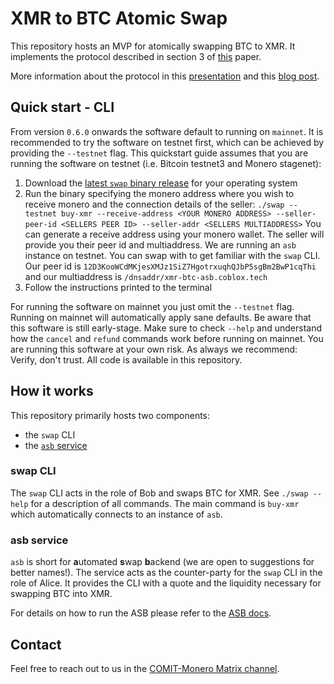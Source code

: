 # XMR to BTC Atomic Swap

This repository hosts an MVP for atomically swapping BTC to XMR.
It implements the protocol described in section 3 of [this](https://arxiv.org/abs/2101.12332) paper.

More information about the protocol in this [presentation](https://youtu.be/Jj8rd4WOEy0) and this [blog post](https://comit.network/blog/2020/10/06/monero-bitcoin).

## Quick start - CLI

From version `0.6.0` onwards the software default to running on `mainnet`.
It is recommended to try the software on testnet first, which can be achieved by providing the `--testnet` flag.
This quickstart guide assumes that you are running the software on testnet (i.e. Bitcoin testnet3 and Monero stagenet):

1. Download the [latest `swap` binary release](https://github.com/comit-network/xmr-btc-swap/releases/latest) for your operating system
2. Run the binary specifying the monero address where you wish to receive monero and the connection details of the seller:
   `./swap --testnet buy-xmr --receive-address <YOUR MONERO ADDRESS> --seller-peer-id <SELLERS PEER ID> --seller-addr <SELLERS MULTIADDRESS>`
   You can generate a receive address using your monero wallet.
   The seller will provide you their peer id and multiaddress.
   We are running an `asb` instance on testnet.
   You can swap with to get familiar with the `swap` CLI.
   Our peer id is `12D3KooWCdMKjesXMJz1SiZ7HgotrxuqhQJbP5sgBm2BwP1cqThi` and our multiaddress is `/dnsaddr/xmr-btc-asb.coblox.tech`
3. Follow the instructions printed to the terminal

For running the software on mainnet you just omit the `--testnet` flag.
Running on mainnet will automatically apply sane defaults.
Be aware that this software is still early-stage.
Make sure to check `--help` and understand how the `cancel` and `refund` commands work before running on mainnet.
You are running this software at your own risk.
As always we recommend: Verify, don't trust.
All code is available in this repository.

## How it works

This repository primarily hosts two components:

- the `swap` CLI
- the [`asb` service](/docs/asb/README.md)

### swap CLI

The `swap` CLI acts in the role of Bob and swaps BTC for XMR.
See `./swap --help` for a description of all commands.
The main command is `buy-xmr` which automatically connects to an instance of `asb`.

### asb service

`asb` is short for **a**utomated **s**wap **b**ackend (we are open to suggestions for better names!).
The service acts as the counter-party for the `swap` CLI in the role of Alice.
It provides the CLI with a quote and the liquidity necessary for swapping BTC into XMR.

For details on how to run the ASB please refer to the [ASB docs](/docs/asb/README.md).

## Contact

Feel free to reach out to us in the [COMIT-Monero Matrix channel](https://matrix.to/#/#comit-monero:matrix.org).
